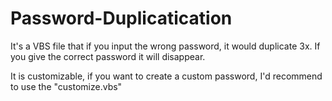 # Password-Duplicatication

It's a VBS file that if you input the wrong password, it would duplicate 3x. If you give the correct password it will disappear.

It is customizable, if you want to create a custom password, I'd recommend to use the "customize.vbs"
